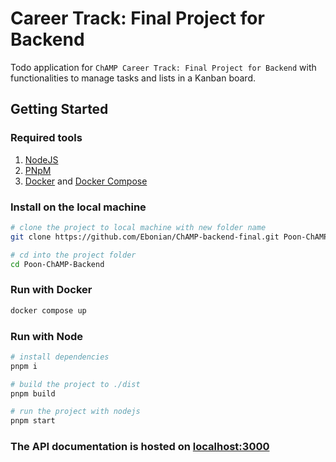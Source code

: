 # Career Track: Final Project for Backend

Todo application for `ChAMP Career Track: Final Project for Backend` with functionalities to manage tasks and lists in a Kanban board.

## Getting Started

### Required tools

1. [NodeJS](https://nodejs.org/en)
2. [PNpM](https://pnpm.io/)
3. [Docker](https://www.docker.com/) and [Docker Compose](https://docs.docker.com/compose/)

### Install on the local machine

```sh
# clone the project to local machine with new folder name
git clone https://github.com/Ebonian/ChAMP-backend-final.git Poon-ChAMP-Backend

# cd into the project folder
cd Poon-ChAMP-Backend
```

### Run with Docker

```sh
docker compose up
```

### Run with Node

```sh
# install dependencies
pnpm i

# build the project to ./dist
pnpm build

# run the project with nodejs
pnpm start
```

### The API documentation is hosted on [localhost:3000](http://localhost:3000/api-docs)
